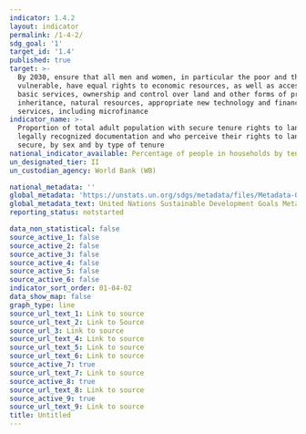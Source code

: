 ```yaml
---
indicator: 1.4.2
layout: indicator
permalink: /1-4-2/
sdg_goal: '1'
target_id: '1.4'
published: true
target: >-
  By 2030, ensure that all men and women, in particular the poor and the
  vulnerable, have equal rights to economic resources, as well as access to
  basic services, ownership and control over land and other forms of property,
  inheritance, natural resources, appropriate new technology and financial
  services, including microfinance
indicator_name: >-
  Proportion of total adult population with secure tenure rights to land, with
  legally recognized documentation and who perceive their rights to land as
  secure, by sex and by type of tenure
national_indicator_available: Percentage of people in households by tenure type and economic activity
un_designated_tier: II
un_custodian_agency: World Bank (WB)

national_metadata: ''
global_metadata: 'https://unstats.un.org/sdgs/metadata/files/Metadata-01-04-02.pdf'
global_metadata_text: United Nations Sustainable Development Goals Metadata (PDF)
reporting_status: notstarted

data_non_statistical: false
source_active_1: false
source_active_2: false
source_active_3: false
source_active_4: false
source_active_5: false
source_active_6: false
indicator_sort_order: 01-04-02
data_show_map: false
graph_type: line
source_url_text_1: Link to source
source_url_text_2: Link to Source
source_url_3: Link to source
source_url_text_4: Link to source
source_url_text_5: Link to source
source_url_text_6: Link to source
source_active_7: true
source_url_text_7: Link to source
source_active_8: true
source_url_text_8: Link to source
source_active_9: true
source_url_text_9: Link to source
title: Untitled
---
```

